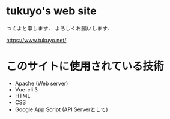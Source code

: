 # tukuyo's web site

つくよと申します．
よろしくお願いします．

https://www.tukuyo.net/

# このサイトに使用されている技術

 - Apache (Web server)
 - Vue-cli 3
 - HTML
 - CSS
 - Google App Script (API Serverとして)


